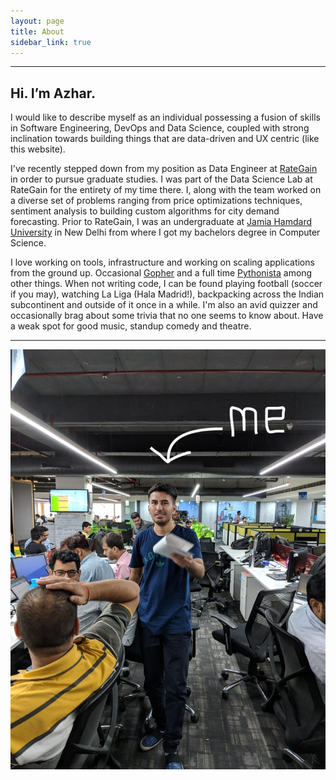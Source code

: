 ```yaml
---
layout: page
title: About
sidebar_link: true
---
```

<hr>

## Hi. I’m Azhar.

I would like to describe myself as an individual possessing a fusion of skills in Software Engineering, DevOps and Data Science, coupled with strong inclination towards building things that are data-driven and UX centric (like this website).

I've recently stepped down from my position as Data Engineer at [RateGain](https://rategain.com) in order to pursue graduate studies. I was part of the Data Science Lab at RateGain for the entirety of my time there. I, along with the team worked on a diverse set of problems ranging from price optimizations techniques, sentiment analysis to building custom algorithms for city demand forecasting. Prior to RateGain, I was an undergraduate at [Jamia Hamdard University](http://www.jamiahamdard.ac.in:81) in New Delhi from where I got my bachelors degree in Computer Science.

I love working on tools, infrastructure and working on scaling applications from the ground up. Occasional [Gopher](https://golang.org) and a full time [Pythonista](https://www.python.org) among other things. When not writing code, I can be found playing football (soccer if you may), watching La Liga (Hala Madrid!), backpacking across the Indian subcontinent and outside of it once in a while. I'm also an avid quizzer and occasionally brag about some trivia that no one seems to know about. Have a weak spot for good music, standup comedy and theatre.

<hr>

![At RateGain HQ in Noida.](/assets/1.jpg)
